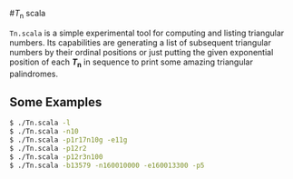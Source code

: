 #_T_<sub>n</sub> scala

`Tn.scala` is a simple experimental tool for computing and listing triangular numbers.
Its capabilities are generating a list of subsequent triangular numbers by their ordinal positions or just putting the given 
exponential position of each **_T_<sub>n</sub>** in sequence to print some amazing triangular palindromes.

## Some Examples
```bash
$ ./Tn.scala -l
$ ./Tn.scala -n10
$ ./Tn.scala -p1r17n10g -e11g
$ ./Tn.scala -p12r2
$ ./Tn.scala -p12r3n100
$ ./Tn.scala -b13579 -n160010000 -e160013300 -p5
```
